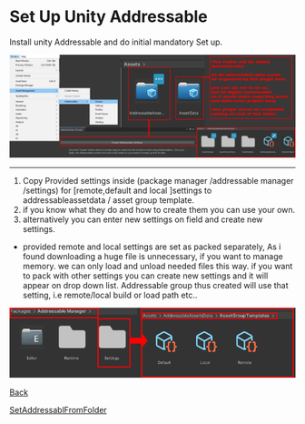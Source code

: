 # Set Up Unity Addressable
Install unity Addressable and do initial mandatory Set up.

![](images/Initialsetup.png)

***

1. Copy Provided settings inside (package manager /addressable manager /settings) for [remote,default and local ]settings to addressableassetdata / asset group template.
2.  if you know what they do and how to create them you can use your own.
3.  alternatively you can enter new settings on field and create new settings.

* provided remote and local settings are set as packed separately, As i found downloading a huge file is unnecessary, if you want to manage memory. we can only load and unload needed files this way. if you want to pack with other settings you can create new settings and it will appear on drop down list. Addressable group thus created will use that setting, i.e remote/local build or load path etc.. 

![](images/copy_settings.png)

[Back](index.md)

[SetAddressablFromFolder](SetAddressablFromFolder.md)


